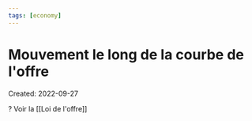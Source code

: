 ```yaml
---
tags: [economy] 
---
```

# Mouvement le long de la courbe de l'offre
Created: 2022-09-27

?
Voir la [[Loi de l'offre]]